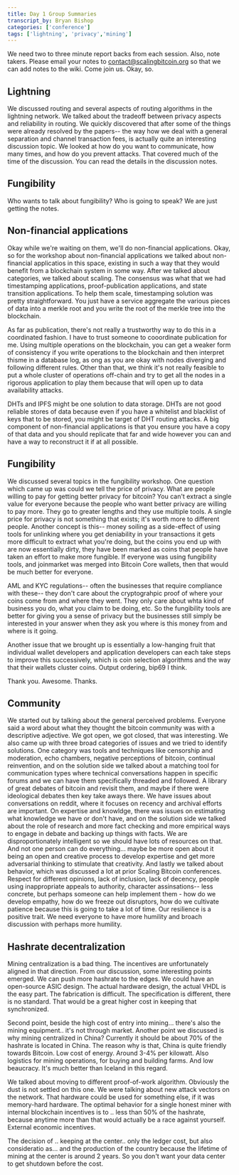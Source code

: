 ```yaml
---
title: Day 1 Group Summaries
transcript_by: Bryan Bishop
categories: ['conference']
tags: ['lightning', 'privacy','mining']
---
```

We need two to three minute report backs from each session. Also, note takers. Please email your notes to contact@scalingbitcoin.org so that we can add notes to the wiki. Come join us. Okay, so.

## Lightning

We discussed routing and several aspects of routing algorithms in the lightning network. We talked about the tradeoff between privacy aspects and reliability in routing. We quickly discovered that after some of the things were already resolved by the papers-- the way how we deal with a general separation and channel transaction fees, is actually quite an interesting discussion topic. We looked at how do you want to communicate, how many times, and how do you prevent attacks. That covered much of the time of the discussion. You can read the details in the discussion notes.

## Fungibility

Who wants to talk about fungibility? Who is going to speak? We are just getting the notes.

## Non-financial applications

Okay while we're waiting on them, we'll do non-financial applications. Okay, so for the workshop about non-financial applications we talked about non-financial applicatios in this space, existing in such a way that they would benefit from a blockchain system in some way. After we talked about categories, we talked about scaling. The consensus was what that we had timestamping applications, proof-publication applications, and state transition applications. To help them scale, timestamping solution was pretty straightforward. You just have a service aggregate the various pieces of data into a merkle root and you write the root of the merkle tree into the blockchain.

As far as publication, there's not really a trustworthy way to do this in a coordinated fashion. I have to trust someone to cooordinate publication for me. Using multiple operations on the blockchain, you can get a weaker form of consistency if you write operations to the blockchain and then interpret thisme in a database log, as ong as you are okay with nodes diverging and following different rules. Other than that, we think it's not really feasible to put a whole cluster of operations off-chain and try to get all the nodes in a rigorous application to play them because that will open up to data availability attacks.

DHTs and IPFS might be one solution to data storage. DHTs are not good reliable stores of data because even if you have a whitelist and blacklist of keys that to be stored, you might be target of DHT routing attacks. A big component of non-financial applications is that you ensure you have a copy of that data and you should replicate that far and wide however you can and have a way to reconstruct it if at all possible.

## Fungibility

We discussed several topics in the fungibility workshop. One question which came up was could we tell the price of privacy. What are people willing to pay for getting better privacy for bitcoin? You can't extract a single value for everyone because the people who want better privacy are willing to pay more. They go to greater lengths and they use multiple tools. A single price for privacy is not something that exists; it's worth more to different people. Another concept is this-- money soiling as a side-effect of using tools for unlinking where you get deniability in your transactions it gets more difficult to extract what you're doing, but the coins you end up with are now essentially dirty, they have been marked as coins that people have taken an effort to make more fungible. If everyone was using fungibility tools, and joinmarket was merged into Bitcoin Core wallets, then that would be much better for everyone.

AML and KYC regulations-- often the businesses that require compliance with these-- they don't care about the cryptograhpic proof of where your coins come from and where they went. They only care about whta kind of business you do, what you claim to be doing, etc. So the fungibility tools are better for giving you a sense of privacy but the businesses still simply be interested in your answer when they ask you where is this money from and where is it going.

Another issue that we brought up is essentially a low-hanging fruit that individual wallet developers and application developers can each take steps to improve this successively, which is coin selection algorithms and the way that their wallets cluster coins. Output ordering, bip69 I think.

Thank you. Awesome. Thanks.

## Community

We started out by talking about the general perceived problems. Everyone said a word about what they thought the bitcoin community was with a descriptive adjective. We got open, we got closed, that was interesting. We also came up with three broad categories of issues and we tried to identify solutions. One category was tools and techniques like censorship and moderation, echo chambers, negative perceptions of bitcoin, continual reinvention, and on the solution side we talked about a matching tool for communication types where technical conversations happen in specific forums and we can have them specifically threaded and followed. A library of great debates of bitcoin and revisit them, and maybe if there were ideological debates then key take aways there. We have issues about conversations on reddit, where it focuses on recency and archival efforts are important. On expertise and knowldge, there was issues on estimating what knowledge we have or don't have, and on the solution side we talked about the role of research and more fact checking and more empirical ways to engage in debate and backing up things with facts. We are disproportionately intelligent so we should have lots of resources on that. And not one person can do everything... maybe be more open about it being an open and creative process to develop expertise and get more adversarial thinking to stimulate that creativity. And lastly we talked about behavior, which was discussed a lot at prior Scaling Bitcoin conferences. Respect for different opinions, lack of inclusion, lack of decency, people using inappropriate appeals to authority, character assinsations-- less concrete, but perhaps someone can help implement them - how do we develop empathy, how do we freeze out disruptors, how do we cultivate patience because this is going to take a lot of time. Our resilience is a positive trait. We need everyone to have more humility and broach discussion with perhaps more humility.

## Hashrate decentralization

Mining centralization is a bad thing. The incentives are unfortunately aligned in that direction. From our discussion, some interesting points emerged. We can push more hashrate to the edges. We could have an open-source ASIC design. The actual hardware design, the actual VHDL is the easy part. The fabrication is difficult. The specification is different, there is no standard. That would be a great higher cost in keeping that synchronized.

Second point, beside the high cost of entry into mining... there's also the mining equipment.. it's not through market. Another point we discussed is why mining centralized in China? Currently it should be about 70% of the hashrate is located in China. The reason why is that, China is quite friendly towards Bitcoin. Low cost of energy. Around 3-4% per kilowatt. Also logistics for mining operations, for buying and building farms. And low beaucracy. It's much better than Iceland in this regard.

We talked about moving to different proof-of-work algorithm. Obviously the dust is not settled on this one. We were talking about new attack vectors on the network. That hardware could be used for something else, if it was memory-hard hardware. The optimal behavior for a single honest miner with internal blockchain incentives is to .. less than 50% of the hashrate, because anytime more than that would actually be a race against yourself. External economic incentives.

The decision of .. keeping at the center.. only the ledger cost, but also consideratio as... and the production of the country because the lifetime of mining at the center is around 2 years. So you don't want your data center to get shutdown before the cost.


